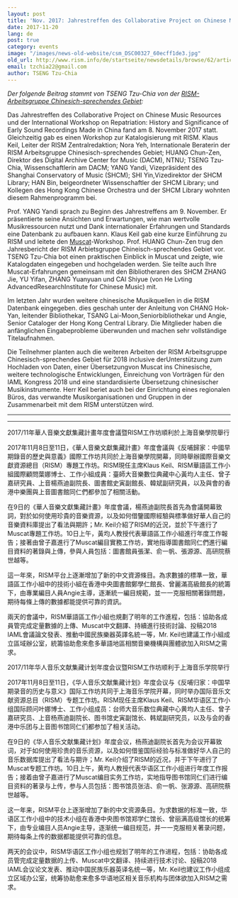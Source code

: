```yaml
---
layout: post
title: 'Nov. 2017: Jahrestreffen des Collaborative Project on Chinese Music Resources und ein RISM Katalogisierungs-Workshop am Shanghai Conservatory of Music'
date: 2017-11-20
lang: de
post: true
category: events
image: "/images/news-old-website/csm_DSC00327_60ecff1de3.jpg"
old_url: http://www.rism.info/de/startseite/newsdetails/browse/62/article/64/201711-the-collaborative-project-on-chinese-music-resources-2017-annual-meeting-and-the-rism-catal.html
email: tzchia22@gmail.com
author: TSENG Tzu-Chia
---
```



_Der folgende Beitrag stammt von TSENG Tzu-Chia von der [RISM-Arbeitsgruppe Chinesich-sprechendes Gebiet](/de/workgroups/rism-chinese-language-region/home.html):_



Das Jahrestreffen des Collaborative Project on Chinese Music Resources und der International Workshop on Repatriation: History and Significance of Early Sound Recordings Made in China fand am 8. November 2017 statt. Gleichzeitig gab es einen Workshop zur Katalogisierung mit RISM. Klaus Keil, Leiter der RISM Zentralredaktion; Nora Yeh, Internationale Beraterin der RISM Arbeitsgruppe Chinesisch-sprechendes Gebiet; HUANG Chun-Zen, Direktor des Digital Archive Center for Music (DACM), NTNU; TSENG Tzu-Chia, Wissenschaftlerin am DACM; YANG Yandi, Vizepräsident des Shanghai Conservatory of Music (SHCM); SHI Yin,Vizedirektor der SHCM Library; HAN Bin, beigeordneter Wissenschaftler der SHCM Library; und Kollegen des Hong Kong Chinese Orchestra und der SHCM Library wohnten diesem Rahmenprogramm bei.

Prof. YANG Yandi sprach zu Beginn des Jahrestreffens am 9. November. Er präsentierte seine Ansichten und Erwartungen, wie man wertvolle Musikressourcen nutzt und Dank internationaler Erfahrungen und Standards eine Datenbank zu aufbauen kann. Klaus Keil gab eine kurze Einführung zu RISM und leitete den [Muscat](/de/community/muscat.html)-Workshop. Prof. HUANG Chun-Zen trug den Jahresbericht der RISM Arbietsgruppe Chineisch-sprechendes Gebiet vor. TSENG Tzu-Chia bot einen praktischen Einblick in Muscat und zeigte, wie Katalogdaten eingegeben und hochgeladen werden. Sie teilte auch Ihre Muscat-Erfahrungen gemeinsam mit den Bibliotheraren des SHCM ZHANG Jie, YU Yifan, ZHANG Yuanyuan und CAI Shiyue (von He Lvting AdvancedResearchInstitute for Chinese Music) mit.

Im letzten Jahr wurden weitere chinesische Musikquellen in die RISM Datenbank eingegeben. dies geschah unter der Anleitung von CHANG Hok-Yan, leitender Bibliothekar, TSANG Lai-Moon,Seniorbibliothekar und Angie, Senior Cataloger der Hong Kong Central Library. Die Mitglieder haben die anfänglichen Eingabeprobleme überwunden und machen sehr vollständige Titelaufnahmen.

Die Teilnehmer planten auch die weiteren Arbeiten der RISM Arbeitsgruppe Chinesisch-sprechendes Gebiet für 2018 inclusive derUnterstützung zum Hochladen von Daten, einer Übersetzungvon Muscat ins Chinesische, weitere technologische Entwicklungen, Einreichung von Vorträgen für den IAML Kongress 2018 und eine standardisierte Übersetzung chinesischer Musikinstrumente. Herr Keil beriet auch bei der Einrichtung eines regionalen Büros, das verwandte Musikorganisationen und Gruppen in der Zusammenarbeit mit dem RISM unterstützen wird.

****

****

2017/11年華人音樂文獻集藏計畫年度會議暨RISM工作坊順利於上海音樂學院舉行

2017年11月8日至11日，《華人音樂文獻集藏計畫》年度會議與《反哺歸家：中國早期錄音的歷史與意義》國際工作坊共同於上海音樂學院開幕，同時舉辦國際音樂文獻資源總目（RISM）專題工作坊。RISM現任主席Klaus Keil、RISM華語區工作小組國際顧問葉娜博士、工作小組成員：臺師大音樂數位典藏中心黃均人主任、曾子嘉研究員、上音楊燕迪副院長、圖書館史寅副館長、韓斌副研究員，以及與會的香港中樂團與上音圖書館同仁們都參加了相關活動。

在9日的《華人音樂文獻集藏計畫》年度會議，楊燕迪副院長首先為會議開幕致詞，對於如何使用珍貴的音樂資源，以及如何借鑒國際經驗與標準做好華人自己的音樂資料庫提出了看法與期許；Mr. Keil介紹了RISM的近況，並於下午進行了Muscat專題工作坊。10日上午，黃均人教授代表華語區工作小組進行年度工作報告；接著由曾子嘉進行了Muscat編目實務工作坊，實地指導圖書館同仁們進行編目資料的著錄與上傳，參與人員包括：圖書館員張潔、俞一帆、張源源、高研院蔡世越等。

這一年來，RISM平台上逐漸增加了新的中文資源條目。為求數據的標準一致，華語區工作小組中的技術小組在香港中央圖書館鄭學仁館長、曾麗滿高級館長的統籌下，由專業編目人員Angie主導，逐漸統一編目規範，並一一克服相關著錄問題，期待每條上傳的數據都能提供可靠的資訊。

兩天的會議中，RISM華語區工作小組也規劃了明年的工作進程，包括：協助各成員管完成定量數據的上傳、Muscat中文翻譯、持續進行技術討論、投稿2018 IAML會議論文發表、推動中國民族樂器英譯名統一等，Mr. Keil也建議工作小組成立區域辦公室，統籌協助愈來愈多華語地區相關音樂機構與團體欲加入RISM之需求。



2017/11年华人音乐文献集藏计划年度会议暨RISM工作坊顺利于上海音乐学院举行

2017年11月8日至11日，《华人音乐文献集藏计划》年度会议与《反哺归家：中国早期录音的历史与意义》国际工作坊共同于上海音乐学院开幕，同时举办国际音乐文献资源总目（RISM）专题工作坊。RISM现任主席Klaus Keil、RISM华语区工作小组国际顾问叶娜博士、工作小组成员：台师大音乐数位典藏中心黄均人主任、曾子嘉研究员、上音杨燕迪副院长、图书馆史寅副馆长、韩斌副研究员，以及与会的香港中乐团与上音图书馆同仁们都参加了相关活动。

在9日的《华人音乐文献集藏计划》年度会议，杨燕迪副院长首先为会议开幕致词，对于如何使用珍贵的音乐资源，以及如何借鉴国际经验与标准做好华人自己的音乐数据库提出了看法与期许；Mr. Keil介绍了RISM的近况，并于下午进行了Muscat专题工作坊。10日上午，黄均人教授代表华语区工作小组进行年度工作报告；接着由曾子嘉进行了Muscat编目实务工作坊，实地指导图书馆同仁们进行编目资料的著录与上传，参与人员包括：图书馆员张洁、俞一帆、张源源、高研院蔡世越等。

这一年来，RISM平台上逐渐增加了新的中文资源条目。为求数据的标准一致，华语区工作小组中的技术小组在香港中央图书馆郑学仁馆长、曾丽满高级馆长的统筹下，由专业编目人员Angie主导，逐渐统一编目规范，并一一克服相关著录问题，期待每条上传的数据都能提供可靠的信息。

两天的会议中，RISM华语区工作小组也规划了明年的工作进程，包括：协助各成员管完成定量数据的上传、Muscat中文翻译、持续进行技术讨论、投稿2018 IAML会议论文发表、推动中国民族乐器英译名统一等，Mr. Keil也建议工作小组成立区域办公室，统筹协助愈来愈多华语地区相关音乐机构与团体欲加入RISM之需求。

<script type="text/javascript">var switchTo5x=true;</script><script type="text/javascript" src="http://w.sharethis.com/button/buttons.js"></script><script type="text/javascript">stLight.options({publisher: "9b601438-1ce1-49d8-bfd7-9cff5df54c17", doNotHash: false, doNotCopy: false, hashAddressBar: false});</script>
